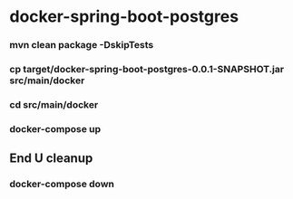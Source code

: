 # docker-spring-boot-postgres

### mvn clean package -DskipTests

### cp target/docker-spring-boot-postgres-0.0.1-SNAPSHOT.jar src/main/docker

### cd src/main/docker

### docker-compose up

## End U cleanup

### docker-compose down
